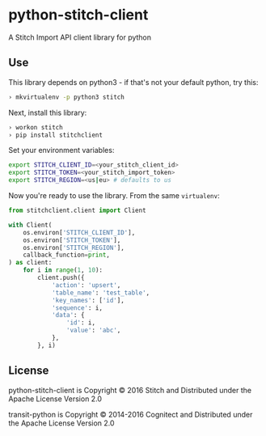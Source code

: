 python-stitch-client
====================

A Stitch Import API client library for python

Use
---

This library depends on python3 - if that's not your default python, try this:

```bash
› mkvirtualenv -p python3 stitch
```

Next, install this library:

```bash
› workon stitch
› pip install stitchclient
```

Set your environment variables:
```bash
export STITCH_CLIENT_ID=<your_stitch_client_id>
export STITCH_TOKEN=<your_stitch_import_token>
export STITCH_REGION=<us|eu> # defaults to us
```

Now you're ready to use the library. From the same `virtualenv`:

```python
from stitchclient.client import Client

with Client(
    os.environ['STITCH_CLIENT_ID'],
    os.environ['STITCH_TOKEN'],
    os.environ['STITCH_REGION'],
    callback_function=print,
) as client:
    for i in range(1, 10):
        client.push({
            'action': 'upsert',
            'table_name': 'test_table',
            'key_names': ['id'],
            'sequence': i,
            'data': {
                'id': i,
                'value': 'abc',
            },
        }, i)
```

License
-------

python-stitch-client is Copyright © 2016 Stitch and Distributed under
the Apache License Version 2.0

transit-python is Copyright © 2014-2016 Cognitect and Distributed
under the Apache License Version 2.0
